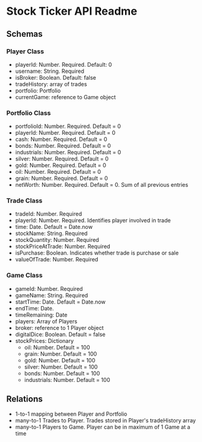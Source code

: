 # Stock Ticker API Readme

## Schemas

### Player Class

+ playerId: Number. Required. Default: 0
+ username: String. Required
+ isBroker: Boolean. Default: false
+ tradeHistory: array of trades
+ portfolio: Portfolio
+ currentGame: reference to Game object

### Portfolio Class

+ portfolioId: Number. Required. Default = 0
+ playerId: Number. Required. Default = 0
+ cash: Number. Required. Default = 0
+ bonds: Number. Required. Default = 0
+ industrials: Number. Required. Default = 0
+ silver: Number. Required. Default = 0
+ gold: Number. Required. Default = 0
+ oil: Number. Required. Default = 0
+ grain: Number. Required. Default = 0
+ netWorth: Number. Required. Default = 0. Sum of all previous entries

### Trade Class

+ tradeId: Number. Required
+ playerId: Number. Required. Identifies player involved in trade
+ time: Date. Default = Date.now
+ stockName: String. Required
+ stockQuantity: Number. Required
+ stockPriceAtTrade: Number. Required
+ isPurchase: Boolean. Indicates whether trade is purchase or sale
+ valueOfTrade: Number. Required

### Game Class

+ gameId: Number. Required
+ gameName: String. Required
+ startTime: Date. Default = Date.now
+ endTime: Date.
+ timeRemaining: Date
+ players: Array of Players
+ broker: reference to 1 Player object
+ digitalDice: Boolean. Default = false
+ stockPrices: Dictionary
    - oil: Number. Default = 100
    - grain: Number. Default = 100
    - gold: Number. Default = 100
    - silver: Number. Default = 100
    - bonds: Number. Default = 100
    - industrials: Number. Default = 100

## Relations

+ 1-to-1 mapping between Player and Portfolio
+ many-to-1 Trades to Player. Trades stored in Player's tradeHistory array
+ many-to-1 Players to Game. Player can be in maximum of 1 Game at a time
